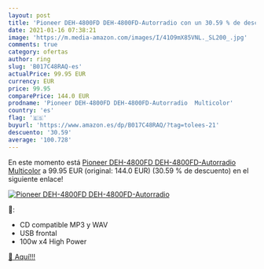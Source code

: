 ```yaml
---
layout: post
title: 'Pioneer DEH-4800FD DEH-4800FD-Autorradio con un 30.59 % de descuento'
date: 2021-01-16 07:38:21
image: 'https://m.media-amazon.com/images/I/41O9mX85VNL._SL200_.jpg'
comments: true
category: ofertas
author: ring
slug: 'B017C48RAQ-es'
actualPrice: 99.95 EUR
currency: EUR
price: 99.95
comparePrice: 144.0 EUR
prodname: 'Pioneer DEH-4800FD DEH-4800FD-Autorradio  Multicolor'
country: 'es'
flag: '🇪🇸'
buyurl: 'https://www.amazon.es/dp/B017C48RAQ/?tag=tolees-21'
descuento: '30.59'
average: '100.728'
---
```


En este momento está [Pioneer DEH-4800FD DEH-4800FD-Autorradio  Multicolor](https://www.amazon.es/dp/B017C48RAQ/?tag=tolees-21) a 99.95 EUR (original: 144.0 EUR) (30.59 %  de descuento) en el siguiente enlace!

[![Pioneer DEH-4800FD DEH-4800FD-Autorradio](https://m.media-amazon.com/images/I/41O9mX85VNL._SL200_.jpg)](https://www.amazon.es/dp/B017C48RAQ/?tag=tolees-21)

🔎:

- CD compatible MP3 y WAV
- USB frontal
- 100w x4 High Power

[🛒 Aquí!!!](https://www.amazon.es/dp/B017C48RAQ/?tag=tolees-21)
